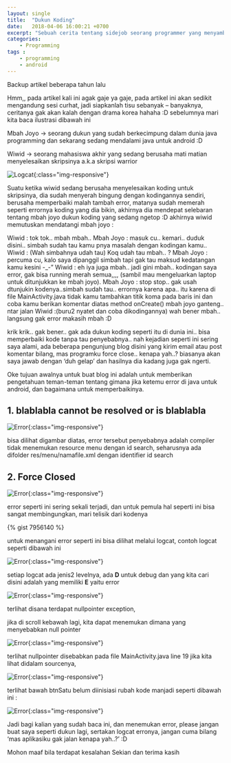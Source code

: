 ```yaml
---
layout: single
title:  "Dukun Koding"
date:   2018-04-06 16:00:21 +0700
excerpt: "Sebuah cerita tentang sidejob seorang programmer yang menyambi menjadi dukun koding"
categories: 
    - Programming
tags : 
    - programming
    - android
---
```


Backup artikel beberapa tahun lalu

Hmm,, pada artikel kali ini agak gaje ya gaje, pada artikel ini akan sedikit mengandung sesi curhat, jadi siapkanlah tisu sebanyak – banyaknya, ceritanya gak akan kalah dengan drama korea hahaha :D sebelumnya mari kita baca ilustrasi dibawah ini

Mbah Joyo -> seorang dukun yang sudah berkecimpung dalam dunia java programming dan sekarang sedang mendalami java untuk android :D

Wiwid -> seorang mahasiswa akhir yang sedang berusaha mati matian menyelesaikan skripsinya a.k.a skripsi warrior

![Logcat](/assets/images/logcat.png){:class="img-responsive"}

Suatu ketika wiwid sedang berusaha menyelesaikan koding untuk skripsinya, dia sudah menyerah bingung dengan kodingannya sendiri, berusaha memperbaiki malah tambah error, matanya sudah memerah seperti errornya koding yang dia bikin, akhirnya dia mendepat selebaran tentang mbah joyo dukun koding yang sedang ngetop :D akhirnya wiwid memutuskan mendatangi mbah joyo :

Wiwid : tok tok.. mbah mbah..
Mbah Joyo : masuk cu.. kemari.. duduk disini.. simbah sudah tau kamu pnya masalah dengan kodingan kamu..
Wiwid : (Wah simbahnya udah tau) Koq udah tau mbah.. ?
Mbah Joyo : percuma cu, kalo saya dipanggil simbah tapi gak tau maksud kedatangan kamu kesini -_-”
Wiwid : eh iya juga mbah.. jadi gini mbah.. kodingan saya error, gak bisa running merah semua,,,, (sambil mau mengeluarkan laptop untuk ditunjukkan ke mbah joyo).
Mbah Joyo : stop stop.. gak usah dtunjukin kodenya..simbah sudah tau.. errornya karena apa.. itu karena di file MainActivity.java tidak kamu tambahkan titik koma pada baris ini dan coba kamu berikan komentar diatas method onCreate() mbah joyo ganteng.. ntar jalan
Wiwid :(buru2 nyatet dan coba dikodingannya) wah bener mbah.. langsung gak error makasih mbah :D

krik krik.. gak bener.. gak ada dukun koding seperti itu di dunia ini.. bisa memperbaiki kode tanpa tau penyebabnya.. nah kejadian seperti ini sering saya alami, ada beberapa pengunjung blog disini yang kirim email atau post komentar bilang, mas programku force close.. kenapa yah..? biasanya akan saya jawab dengan ‘duh gelap’ dan hasilnya dia kadang juga gak ngerti.

Oke tujuan awalnya untuk buat blog ini adalah untuk memberikan pengetahuan teman-teman tentang gimana jika ketemu error di java untuk android, dan bagaimana untuk memperbaikinya.

## 1. blablabla cannot be resolved or is blablabla

![Error](/assets/images/error_1.png){:class="img-responsive"}

bisa dilihat digambar diatas, error tersebut penyebabnya adalah compiler tidak menemukan resource menu dengan id search, seharusnya ada difolder res/menu/namafile.xml dengan identifier id search

## 2. Force Closed

![Error](/assets/images/error_force.png){:class="img-responsive"}

error seperti ini sering sekali terjadi, dan untuk pemula hal seperti ini bisa sangat membingungkan, mari telisik dari kodenya

{% gist 7956140 %}

untuk menangani error seperti ini bisa dilihat melalui logcat, contoh logcat seperti dibawah ini

![Error](/assets/images/view_logcat.png){:class="img-responsive"}

setiap logcat ada jenis2 levelnya, ada **D** untuk debug dan yang kita cari disini adalah yang memiliki **E** yaitu error

![Error](/assets/images/view_logcat_2.png){:class="img-responsive"}

terlihat disana terdapat nullpointer exception,

jika di scroll kebawah lagi, kita dapat menemukan dimana yang menyebabkan null pointer

![Error](/assets/images/view_logcat_3.png){:class="img-responsive"}

terlihat nullpointer disebabkan pada file MainActivity.java line 19
jika kita lihat didalam sourcenya,

![Error](/assets/images/src_1.png){:class="img-responsive"}

terlihat bawah btnSatu belum diinisiasi
rubah kode manjadi seperti dibawah ini :

![Error](/assets/images/src_2.png){:class="img-responsive"}

Jadi bagi kalian yang sudah baca ini, dan menemukan error, please jangan buat saya seperti dukun lagi, sertakan logcat erronya, jangan cuma bilang ‘mas aplikasiku gak jalan kenapa yah..?’ :D

Mohon maaf bila terdapat kesalahan
Sekian dan terima kasih


